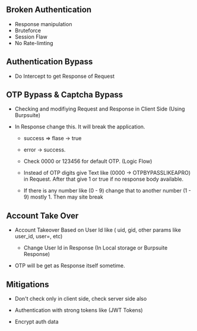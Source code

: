 ## Broken Authentication

- Response manipulation
- Bruteforce
- Session Flaw
- No Rate-limting

## Authentication Bypass

* Do Intercept to get Response of Request

## OTP Bypass & Captcha Bypass

- Checking and modifiying Request and Response in Client Side (Using Burpsuite)

- In Response change this. It will break the application. 

    - success => flase -> true

    - error -> success.

    - Check 0000 or 123456 for default OTP. (Logic Flow)

    - Instead of OTP digits give Text like (0000 -> OTPBYPASSLIKEAPRO) in Request. After that give 1 or true if no response body available.

    - If there is any number like (0 - 9) change that to another number (1 - 9) mostly 1. Then may site break

## Account Take Over

- Account Takeover Based on User Id like ( uid, gid, other params like user_id, user=, etc) 

    - Change User Id in Response (In Local storage or Burpsuite Response)

- OTP will be get as Response itself sometime.

## Mitigations

- Don't check only in client side, check server side also

- Authentication with strong tokens like (JWT Tokens)

- Encrypt auth data